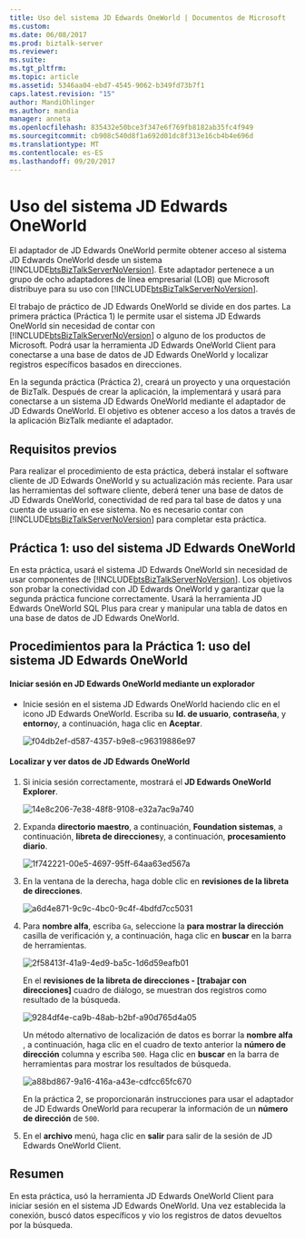 ```yaml
---
title: Uso del sistema JD Edwards OneWorld | Documentos de Microsoft
ms.custom: 
ms.date: 06/08/2017
ms.prod: biztalk-server
ms.reviewer: 
ms.suite: 
ms.tgt_pltfrm: 
ms.topic: article
ms.assetid: 5346aa04-ebd7-4545-9062-b349fd73b7f1
caps.latest.revision: "15"
author: MandiOhlinger
ms.author: mandia
manager: anneta
ms.openlocfilehash: 835432e50bce3f347e6f769fb8182ab35fc4f949
ms.sourcegitcommit: cb908c540d8f1a692d01dc8f313e16cb4b4e696d
ms.translationtype: MT
ms.contentlocale: es-ES
ms.lasthandoff: 09/20/2017
---
```

# <a name="using-a-jd-edwards-oneworld-system"></a>Uso del sistema JD Edwards OneWorld
El adaptador de JD Edwards OneWorld permite obtener acceso al sistema JD Edwards OneWorld desde un sistema [!INCLUDE[btsBizTalkServerNoVersion](../includes/btsbiztalkservernoversion-md.md)]. Este adaptador pertenece a un grupo de ocho adaptadores de línea empresarial (LOB) que Microsoft distribuye para su uso con [!INCLUDE[btsBizTalkServerNoVersion](../includes/btsbiztalkservernoversion-md.md)].  
  
 El trabajo de práctico de JD Edwards OneWorld se divide en dos partes. La primera práctica (Práctica 1) le permite usar el sistema JD Edwards OneWorld sin necesidad de contar con [!INCLUDE[btsBizTalkServerNoVersion](../includes/btsbiztalkservernoversion-md.md)] o alguno de los productos de Microsoft. Podrá usar la herramienta JD Edwards OneWorld Client para conectarse a una base de datos de JD Edwards OneWorld y localizar registros específicos basados en direcciones.  
  
 En la segunda práctica (Práctica 2), creará un proyecto y una orquestación de BizTalk. Después de crear la aplicación, la implementará y usará para conectarse a un sistema JD Edwards OneWorld mediante el adaptador de JD Edwards OneWorld. El objetivo es obtener acceso a los datos a través de la aplicación BizTalk mediante el adaptador.  
  
## <a name="prerequisites"></a>Requisitos previos  
 Para realizar el procedimiento de esta práctica, deberá instalar el software cliente de JD Edwards OneWorld y su actualización más reciente. Para usar las herramientas del software cliente, deberá tener una base de datos de JD Edwards OneWorld, conectividad de red para tal base de datos y una cuenta de usuario en ese sistema. No es necesario contar con [!INCLUDE[btsBizTalkServerNoVersion](../includes/btsbiztalkservernoversion-md.md)] para completar esta práctica.  
  
## <a name="lab-1---using-a-jd-edwards-oneworld-system"></a>Práctica 1: uso del sistema JD Edwards OneWorld  
 En esta práctica, usará el sistema JD Edwards OneWorld sin necesidad de usar componentes de [!INCLUDE[btsBizTalkServerNoVersion](../includes/btsbiztalkservernoversion-md.md)]. Los objetivos son probar la conectividad con JD Edwards OneWorld y garantizar que la segunda práctica funcione correctamente. Usará la herramienta JD Edwards OneWorld SQL Plus para crear y manipular una tabla de datos en una base de datos de JD Edwards OneWorld.  
  
## <a name="procedures-for-lab-1---using-a-jd-edwards-oneworld-system"></a>Procedimientos para la Práctica 1: uso del sistema JD Edwards OneWorld  
  
#### <a name="to-log-on-to-jd-edwards-oneworld-by-using-a-browser"></a>Iniciar sesión en JD Edwards OneWorld mediante un explorador  
  
-   Inicie sesión en el sistema JD Edwards OneWorld haciendo clic en el icono JD Edwards OneWorld. Escriba su **Id. de usuario**, **contraseña**, y **entorno**y, a continuación, haga clic en **Aceptar**.  
  
     ![](../core/media/f04db2ef-d587-4357-b9e8-c96319886e97.gif "f04db2ef-d587-4357-b9e8-c96319886e97")  
  
#### <a name="to-locate-and-view-jd-edwards-oneworld-data"></a>Localizar y ver datos de JD Edwards OneWorld  
  
1.  Si inicia sesión correctamente, mostrará el **JD Edwards OneWorld Explorer**.  
  
     ![](../core/media/14e8c206-7e38-48f8-9108-e32a7ac9a740.gif "14e8c206-7e38-48f8-9108-e32a7ac9a740")  
  
2.  Expanda **directorio maestro**, a continuación, **Foundation sistemas**, a continuación, **libreta de direcciones**y, a continuación, **procesamiento diario**.  
  
     ![](../core/media/1f742221-00e5-4697-95ff-64aa63ed567a.gif "1f742221-00e5-4697-95ff-64aa63ed567a")  
  
3.  En la ventana de la derecha, haga doble clic en **revisiones de la libreta de direcciones**.  
  
     ![](../core/media/a6d4e871-9c9c-4bc0-9c4f-4bdfd7cc5031.gif "a6d4e871-9c9c-4bc0-9c4f-4bdfd7cc5031")  
  
4.  Para **nombre alfa**, escriba `Ga`, seleccione la **para mostrar la dirección** casilla de verificación y, a continuación, haga clic en **buscar** en la barra de herramientas.  
  
     ![](../core/media/2f58413f-41a9-4ed9-ba5c-1d6d59eafb01.gif "2f58413f-41a9-4ed9-ba5c-1d6d59eafb01")  
  
     En el **revisiones de la libreta de direcciones - [trabajar con direcciones]** cuadro de diálogo, se muestran dos registros como resultado de la búsqueda.  
  
     ![](../core/media/9284df4e-ca9b-48ab-b2bf-a90d765d4a05.gif "9284df4e-ca9b-48ab-b2bf-a90d765d4a05")  
  
     Un método alternativo de localización de datos es borrar la **nombre alfa** , a continuación, haga clic en el cuadro de texto anterior la **número de dirección** columna y escriba `500`. Haga clic en **buscar** en la barra de herramientas para mostrar los resultados de búsqueda.  
  
     ![](../core/media/a88bd867-9a16-416a-a43e-cdfcc65fc670.gif "a88bd867-9a16-416a-a43e-cdfcc65fc670")  
  
     En la práctica 2, se proporcionarán instrucciones para usar el adaptador de JD Edwards OneWorld para recuperar la información de un **número de dirección** de `500`.  
  
5.  En el **archivo** menú, haga clic en **salir** para salir de la sesión de JD Edwards OneWorld Client.  
  
## <a name="summary"></a>Resumen  
 En esta práctica, usó la herramienta JD Edwards OneWorld Client para iniciar sesión en el sistema JD Edwards OneWorld. Una vez establecida la conexión, buscó datos específicos y vio los registros de datos devueltos por la búsqueda.